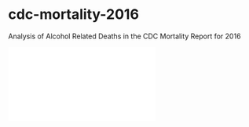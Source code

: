 # cdc-mortality-2016
Analysis of Alcohol Related Deaths in the CDC Mortality Report for 2016

![Distribution of Mortality Age by Cause, 2016](MORT_AGE_DIST_16.pdf)
